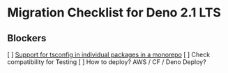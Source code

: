 # Migration Checklist for Deno 2.1 LTS

## Blockers

[ ] [Support for tsconfig in individual packages in a monorepo](https://github.com/denoland/deno/issues/24504)
[ ] Check compatibility for Testing
[ ] How to deploy? AWS / CF / Deno Deploy?

